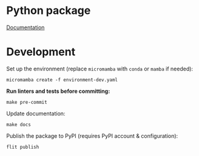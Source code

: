 # Python package

[Documentation](https://yandex-research.github.io/tabular-dl-revisiting-models)

# Development

Set up the environment (replace `micromamba` with `conda` or `mamba` if needed):
```
micromamba create -f environment-dev.yaml
```

**Run linters and tests before committing:**
```
make pre-commit
```

Update documentation:
```
make docs
```

Publish the package to PyPI (requires PyPI account & configuration):
```
flit publish
```
